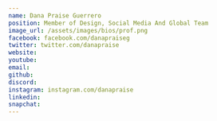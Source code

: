 ```yaml
---
name: Dana Praise Guerrero
position: Member of Design, Social Media And Global Team
image_url: /assets/images/bios/prof.png
facebook: facebook.com/danapraiseg
twitter: twitter.com/danapraise
website: 
youtube: 
email: 
github: 
discord: 
instagram: instagram.com/danapraise
linkedin: 
snapchat: 
---
```

